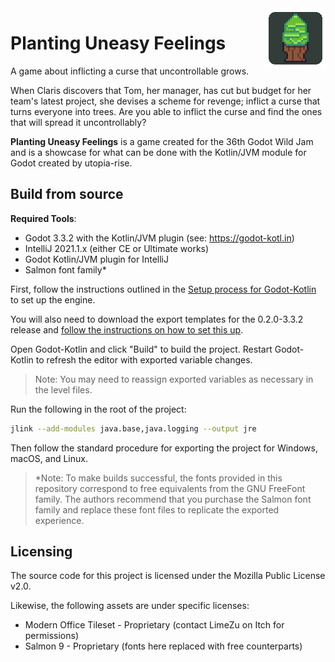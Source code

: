 <img src="icon.png" align="right" alt="Planting Uneasy Feelings icon"/>

# Planting Uneasy Feelings

A game about inflicting a curse that uncontrollable grows.

When Claris discovers that Tom, her manager, has cut but budget for her team's latest project, she devises a scheme for
revenge; inflict a curse that turns everyone into trees. Are you able to inflict the curse and find the ones that will
spread it uncontrollably?

**Planting Uneasy Feelings** is a game created for the 36th Godot Wild Jam and is a showcase for what can be done with
the Kotlin/JVM module for Godot created by utopia-rise.

## Build from source

**Required Tools**:

- Godot 3.3.2 with the Kotlin/JVM plugin (see: https://godot-kotl.in)
- IntelliJ 2021.1.x (either CE or Ultimate works)
- Godot Kotlin/JVM plugin for IntelliJ
- Salmon font family*

First, follow the instructions outlined in the [Setup process for Godot-Kotlin][gdksetup]
to set up the engine.

You will also need to download the export templates for the 0.2.0-3.3.2 release
and [follow the instructions on how to set this up][gdkexport].

[release]: https://github.com/utopia-rise/godot-kotlin-jvm/releases/tag/0.2.0-3.3.2

[gdksetup]: https://godot-kotl.in/en/stable/getting-started/requirements/

[gdkexport]: https://godot-kotl.in/en/stable/user-guide/exporting/

Open Godot-Kotlin and click "Build" to build the project. Restart Godot-Kotlin to refresh the editor with exported
variable changes.

> Note: You may need to reassign exported variables as necessary in the level files.

Run the following in the root of the project:

```bash
jlink --add-modules java.base,java.logging --output jre
```

Then follow the standard procedure for exporting the project for Windows, macOS, and Linux.

> *Note: To make builds successful, the fonts provided in this repository correspond to free equivalents from the GNU
> FreeFont family. The authors recommend that you purchase the Salmon font family and replace these font files to
> replicate the exported experience.

## Licensing

The source code for this project is licensed under the Mozilla Public License v2.0.

Likewise, the following assets are under specific licenses:

- Modern Office Tileset - Proprietary (contact LimeZu on Itch for permissions)
- Salmon 9 - Proprietary (fonts here replaced with free counterparts)